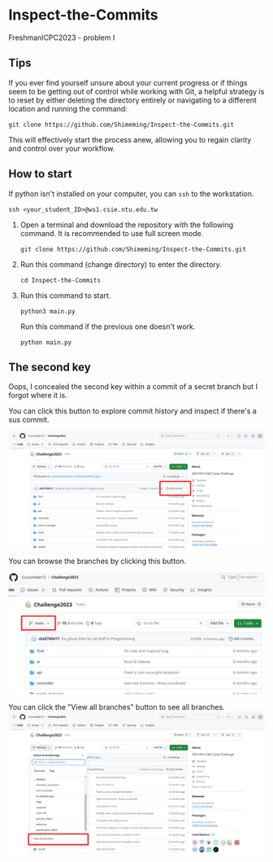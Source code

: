 # Inspect-the-Commits
FreshmanICPC2023 - problem I

## Tips
If you ever find yourself unsure about your current progress or if things seem to be getting out of control while working with Git, a helpful strategy is to reset by either deleting the directory entirely or navigating to a different location and running the command:
```
git clone https://github.com/Shimeming/Inspect-the-Commits.git
```
This will effectively start the process anew, allowing you to regain clarity and control over your workflow.

## How to start
If python isn't installed on your computer, you can `ssh` to the workstation.
```
ssh <your_student_ID>@ws1.csie.ntu.edu.tw
```

1. Open a terminal and download the repository with the following command. It is recommended to use full screen mode.
    ```
    git clone https://github.com/Shimeming/Inspect-the-Commits.git
    ```

2. Run this command (change directory) to enter the directory.
    ```
    cd Inspect-the-Commits
    ```

3. Run this command to start.
    ```
    python3 main.py
    ```

    Run this command if the previous one doesn't work.
    ```
    python main.py
    ```

## The second key
Oops, I concealed the second key within a commit of a secret branch but I forgot where it is.

You can click this button to explore commit history and inspect if there's a sus commit.

![commits_button](image/commits_button.png)

You can browse the branches by clicking this button.

![branch_button](image/branch_button.png)

You can click the "View all branches" button to see all branches.
![view all branches](image/branch_list.png)

